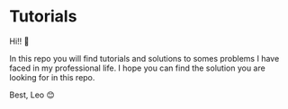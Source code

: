 # Tutorials
Hi!! :wave:

In this repo you will find tutorials and solutions to somes problems I have faced in my professional life.
I hope you can find the solution you are looking for in this repo.

Best,
Leo
:blush:
